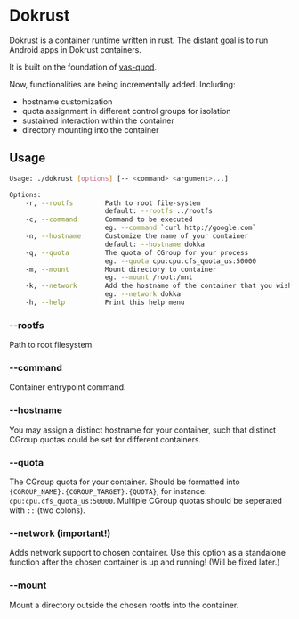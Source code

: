 # Dokrust

Dokrust is a container runtime written in rust. The distant goal is to run Android apps in Dokrust containers.

It is built on the foundation of [vas-quod](https://github.com/flouthoc/vas-quod). 

Now, functionalities are being incrementally added. Including:
* hostname customization
* quota assignment in different control groups for isolation
* sustained interaction within the container
* directory mounting into the container

## Usage

```bash 
Usage: ./dokrust [options] [-- <command> <argument>...]

Options:
    -r, --rootfs        Path to root file-system
                        default: --rootfs ../rootfs
    -c, --command       Command to be executed
                        eg. --command `curl http://google.com`
    -n, --hostname      Customize the name of your container
                        default: --hostname dokka
    -q, --quota         The quota of CGroup for your process
                        eg. --quota cpu:cpu.cfs_quota_us:50000
    -m, --mount         Mount directory to container
                        eg. --mount /root:/mnt
    -k, --network       Add the hostname of the container that you wish to set the network up for
                        eg. --network dokka
    -h, --help          Print this help menu
```

### --rootfs
Path to root filesystem. 

### --command
Container entrypoint command.

### --hostname
You may assign a distinct hostname for your container, such that distinct CGroup quotas could be set for different containers.

### --quota
The CGroup quota for your container. Should be formatted into ```{CGROUP_NAME}:{CGROUP_TARGET}:{QUOTA}```, for instance: ```cpu:cpu.cfs_quota_us:50000```. Multiple CGroup quotas should be seperated with ```::``` (two colons).

### --network (important!)
Adds network support to chosen container. Use this option as a standalone function after the chosen container is up and running! (Will be fixed later.)

### --mount
Mount a directory outside the chosen rootfs into the container.
